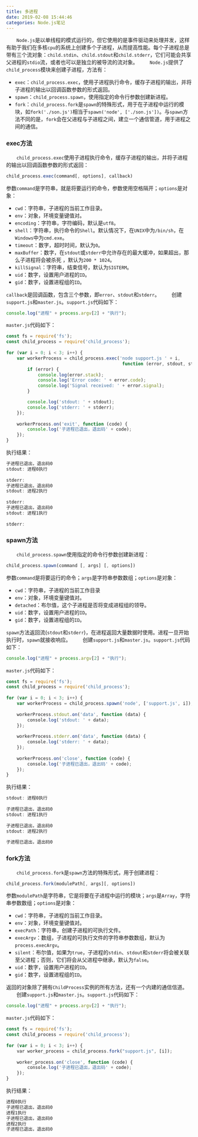 ```yaml
---
title: 多进程
date: 2019-02-08 15:44:46
categories: Node.js笔记
---
```

&emsp;&emsp;`Node.js`是以单线程的模式运行的，但它使用的是事件驱动来处理并发，这样有助于我们在多核`cpu`的系统上创建多个子进程，从而提高性能。每个子进程总是带有三个流对象：`child.stdin`、`child.stdout`和`child.stderr`，它们可能会共享父进程的`stdio`流，或者也可以是独立的被导流的流对象。
&emsp;&emsp;`Node.js`提供了`child_process`模块来创建子进程，方法有：

- `exec`：`child_process.exec`，使用子进程执行命令，缓存子进程的输出，并将子进程的输出以回调函数参数的形式返回。
- `spawn`：`child_process.spawn`，使用指定的命令行参数创建新进程。
- `fork`：`child_process.fork`是`spawn`的特殊形式，用于在子进程中运行的模块，如`fork('./son.js')`相当于`spawn('node', ['./son.js'])`。与`spawn`方法不同的是，`fork`会在父进程与子进程之间，建立一个通信管道，用于进程之间的通信。

### exec方法

&emsp;&emsp;`child_process.exec`使用子进程执行命令，缓存子进程的输出，并将子进程的输出以回调函数参数的形式返回：

``` javascript
child_process.exec(command[, options], callback)
```

参数`command`是字符串，就是将要运行的命令，参数使用空格隔开；`options`是对象：

- `cwd`：字符串，子进程的当前工作目录。
- `env`：对象，环境变量键值对。
- `encoding`：字符串，字符编码，默认是`utf8`。
- `shell`：字符串，执行命令的`Shell`。默认情况下，在`UNIX`中为`/bin/sh`，在`Windows`中为`cmd.exe`。
- `timeout`：数字，超时时间，默认为`0`。
- `maxBuffer`：数字，在`stdout`或`stderr`中允许存在的最大缓冲，如果超出，那么子进程将会被杀死 ，默认为`200 * 1024`。
- `killSignal`：字符串，结束信号，默认为`SIGTERM`。
- `uid`：数字，设置用户进程的`ID`。
- `gid`：数字，设置进程组的`ID`。

`callback`是回调函数，包含三个参数，即`error`、`stdout`和`stderr`。
&emsp;&emsp;创建`support.js`和`master.js`。`support.js`代码如下：

``` javascript
console.log("进程" + process.argv[2] + "执行");
```

`master.js`代码如下：

``` javascript
const fs = require('fs');
const child_process = require('child_process');
​
for (var i = 0; i < 3; i++) {
    var workerProcess = child_process.exec('node support.js ' + i,
                                            function (error, stdout, stderr) {
        if (error) {
            console.log(error.stack);
            console.log('Error code: ' + error.code);
            console.log('Signal received: ' + error.signal);
        }

        console.log('stdout: ' + stdout);
        console.log('stderr: ' + stderr);
    });
​
    workerProcess.on('exit', function (code) {
        console.log('子进程已退出，退出码' + code);
    });
}
```

执行结果：

``` javascript
子进程已退出，退出码0
stdout: 进程0执行
​
stderr:
子进程已退出，退出码0
stdout: 进程2执行
​
stderr:
子进程已退出，退出码0
stdout: 进程1执行
​
stderr:
```

### spawn方法

&emsp;&emsp;`child_process.spawn`使用指定的命令行参数创建新进程：

``` javascript
child_process.spawn(command [, args] [, options])
```

参数`command`是将要运行的命令；`args`是字符串参数数组；`options`是对象：

- `cwd`：字符串，子进程的当前工作目录
- `env`：对象，环境变量键值对。
- `detached`：布尔值，这个子进程是否将变成进程组的领导。
- `uid`：数字，设置用户进程的`ID`。
- `gid`：数字，设置进程组的`ID`。

`spawn`方法返回流(`stdout`和`stderr`)，在进程返回大量数据时使用。进程一旦开始执行时，`spawn`就接收响应。
&emsp;&emsp;创建`support.js`和`master.js`。`support.js`代码如下：

``` javascript
console.log("进程" + process.argv[2] + "执行");
```

`master.js`代码如下：

``` javascript
const fs = require('fs');
const child_process = require('child_process');
​
for (var i = 0; i < 3; i++) {
    var workerProcess = child_process.spawn('node', ['support.js', i]);
​
    workerProcess.stdout.on('data', function (data) {
        console.log('stdout: ' + data);
    });
​
    workerProcess.stderr.on('data', function (data) {
        console.log('stderr: ' + data);
    });
​
    workerProcess.on('close', function (code) {
        console.log('子进程已退出，退出码' + code);
    });
}
```

执行结果：

``` javascript
stdout: 进程0执行
​
子进程已退出，退出码0
stdout: 进程1执行
​
子进程已退出，退出码0
stdout: 进程2执行
​
子进程已退出，退出码0
```

### fork方法

&emsp;&emsp;`child_process.fork`是`spawn`方法的特殊形式，用于创建进程：

``` javascript
child_process.fork(modulePath[, args][, options])
```

参数`modulePath`是字符串，它是将要在子进程中运行的模块；`args`是`Array`，字符串参数数组；`options`是对象：

- `cwd`：字符串，子进程的当前工作目录。
- `env`：对象，环境变量键值对。
- `execPath`：字符串，创建子进程的可执行文件。
- `execArgv`：数组，子进程的可执行文件的字符串参数数组，默认为`process.execArgv`。
- `silent`：布尔值，如果为`true`，子进程的`stdin`、`stdout`和`stderr`将会被关联至父进程；否则，它们将会从父进程中继承，默认为`false`。
- `uid`：数字，设置用户进程的`ID`。
- `gid`：数字，设置进程组的`ID`。

返回的对象除了拥有`ChildProcess`实例的所有方法，还有一个内建的通信信道。
&emsp;&emsp;创建`support.js`和`master.js`。`support.js`代码如下：

``` javascript
console.log("进程" + process.argv[2] + "执行");
```

`master.js`代码如下：

``` javascript
const fs = require('fs');
const child_process = require('child_process');
​
for (var i = 0; i < 3; i++) {
    var worker_process = child_process.fork("support.js", [i]);
​
    worker_process.on('close', function (code) {
        console.log('子进程已退出，退出码' + code);
    });
}
```

执行结果：

``` javascript
进程0执行
子进程已退出，退出码0
进程1执行
子进程已退出，退出码0
进程2执行
子进程已退出，退出码0
```